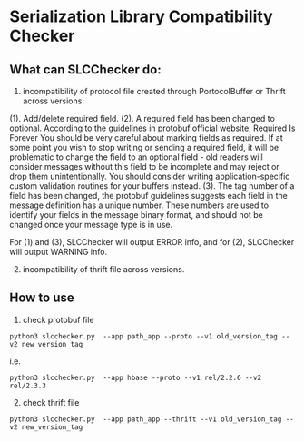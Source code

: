 # Serialization Library Compatibility Checker

## What can SLCChecker do:
1. incompatibility of protocol file created through PortocolBuffer or Thrift across versions:

(1). Add/delete required field. 
(2). A  required field has been changed to optional. According to the guidelines in protobuf official website, Required Is Forever You should be very careful about marking fields as required. If at some point you wish to stop writing or sending a required field, it will be problematic to change the field to an optional field - old readers will consider messages without this field to be incomplete and may reject or drop them unintentionally. You should consider writing application-specific custom validation routines for your buffers instead.
(3). The tag number of a field has been changed, the protobuf guidelines suggests each field in the message definition has a unique number. These numbers are used to identify your fields in the message binary format, and should not be changed once your message type is in use. 

For (1) and (3), SLCChecker will output ERROR info, and for (2), SLCChecker will output WARNING info. 

2. incompatibility of thrift file across versions.

## How to use

1. check protobuf file

  `python3 slcchecker.py  --app path_app --proto --v1 old_version_tag --v2 new_version_tag`

  i.e.

  `python3 slcchecker.py  --app hbase --proto --v1 rel/2.2.6 --v2 rel/2.3.3`

2. check thrift file

  `python3 slcchecker.py  --app path_app --thrift --v1 old_version_tag --v2 new_version_tag`
